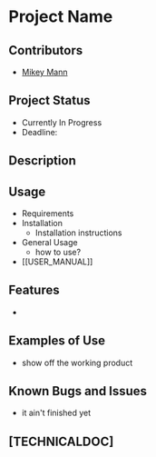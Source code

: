 # Project Name
## Contributors
- [Mikey Mann](https://mikeymannmade.com)

## Project Status
- Currently In Progress
- Deadline: 

## Description


## Usage
- Requirements
- Installation 
	- Installation instructions
- General Usage
	- how to use?
- [[USER_MANUAL]]

## Features
- 

## Examples of Use
- show off the working product

## Known Bugs and Issues
- it ain't finished yet

## [TECHNICALDOC]
